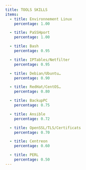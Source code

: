 ```yaml
---
title: TOOLS SKILLS
items:
  - title: Environnement Linux
    percentage: 1.00

  - title: PaSSHport
    percentage: 1.00

  - title: Bash
    percentage: 0.95

  - title: IPTables/Netfilter
    percentage: 0.95

  - title: Debian/Ubuntu…
    percentage: 0.90

  - title: RedHat/CentOS…
    percentage: 0.80

  - title: BackupPC
    percentage: 0.75

  - title: Ansible
    percentage: 0.72

  - title: OpenSSL/TLS/Certificats
    percentage: 0.70

  - title: Centreon
    percentage: 0.60

  - title: PERL
    percentage: 0.50
---
```


